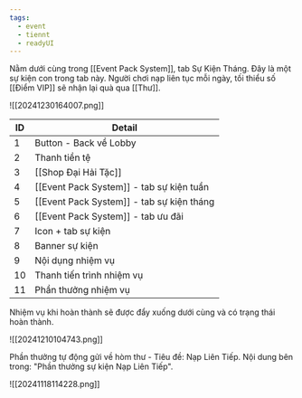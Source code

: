 ```yaml
---
tags:
  - event
  - tiennt
  - readyUI
---
```

Nằm dưới cùng trong [[Event Pack System]], tab Sự Kiện Tháng. Đây là một sự kiện con trong tab này.
Người chơi nạp liên tục mỗi ngày, tối thiểu số [[Điểm VIP]] sẽ nhận lại quà qua [[Thư]].

![[20241230164007.png]]

| ID  | Detail                                    |
| --- | ----------------------------------------- |
| 1   | Button - Back về Lobby                    |
| 2   | Thanh tiền tệ                             |
| 3   | [[Shop Đại Hải Tặc]]                      |
| 4   | [[Event Pack System]] - tab sự kiện tuần  |
| 5   | [[Event Pack System]] - tab sự kiện tháng |
| 6   | [[Event Pack System]] - tab ưu đãi        |
| 7   | Icon + tab sự kiện                        |
| 8   | Banner sự kiện                            |
| 9   | Nội dụng nhiệm vụ                         |
| 10  | Thanh tiến trình nhiệm vụ                 |
| 11  | Phần thưởng nhiệm vụ                      |

Nhiệm vụ khi hoàn thành sẽ được đẩy xuống dưới cùng và có trạng thái hoàn thành.

![[20241210104743.png]]

Phần thưởng tự động gửi về hòm thư - Tiêu đề: Nạp Liên Tiếp. Nội dung bên trong: "Phần thưởng sự kiện Nạp Liên Tiếp".

![[20241118114228.png]]